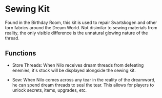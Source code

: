 # Sewing Kit

Found in the Birthday Room, this kit is used to repair Svartskogen and other torn fabrics around the Dream World. Not disimilar to sewing materials from reality, the only visible difference is the unnatural glowing nature of the thread.

## Functions

- Store Threads: When Nilo receives dream threads from defeating enemies, it's stock will be displayed alongside the sewing kit.

- Sew: When Nilo comes across any tear in the reality of the dreamword, he can spend dream threads to seal the tear. This allows for players to unlock secrets, items, upgrades, etc.
